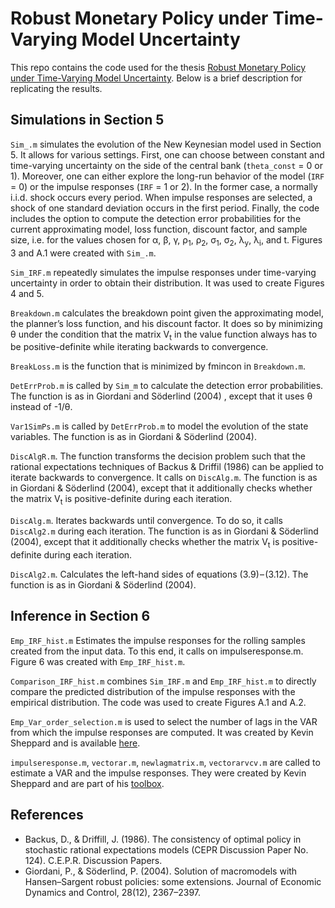 # Robust Monetary Policy under Time-Varying Model Uncertainty

This repo contains the code used for the thesis <a href="http://nbviewer.jupyter.org/github/christophermosch/robustness/blob/master/Robust%20Monetary%20Policy%20under%20Time-Varying%20Model%20Uncertainty.pdf" target="_blank">Robust Monetary Policy under Time-Varying Model Uncertainty</a>. Below is a brief description for replicating the results.

## Simulations in Section 5

`Sim_.m` simulates the evolution of the New Keynesian model used in Section 5. It allows for various settings. First, one can choose between constant and time-varying uncertainty on the side of the central bank (`theta_const` = 0 or 1). Moreover, one can either explore the long-run behavior of the model (`IRF` = 0) or the impulse responses (`IRF` = 1 or 2). In the former case, a normally i.i.d. shock occurs every period. When impulse responses are selected, a shock of one standard deviation occurs in the first period. Finally, the code includes the option to compute the detection error probabilities for the current approximating model, loss function, discount factor, and sample size, i.e. for the values chosen for α, β, γ, ρ<sub>1</sub>, ρ<sub>2</sub>, σ<sub>1</sub>, σ<sub>2</sub>, λ<sub>y</sub>, λ<sub>i</sub>, and t. Figures 3 and A.1 were created with `Sim_.m`.

`Sim_IRF.m` repeatedly simulates the impulse responses under time-varying uncertainty in order to obtain their distribution. It was used to create Figures 4 and 5.

`Breakdown.m` calculates the breakdown point given the approximating model, the planner’s loss function, and his discount factor. It does so by minimizing θ under the condition that the matrix V<sub>t</sub> in the value function always has to be positive-definite while iterating backwards to convergence.

`BreakLoss.m` is the function that is minimized by fmincon in `Breakdown.m`.

`DetErrProb.m` is called by `Sim_m` to calculate the detection error probabilities. The function is as in Giordani and Söderlind (2004) , except that it uses θ instead of -1/θ.

`Var1SimPs.m` is called by `DetErrProb.m` to model the evolution of the state variables. The function is as in Giordani & Söderlind (2004). 

`DiscAlgR.m`. The function transforms the decision problem such that the rational expectations techniques of Backus & Driffil (1986) can be applied to iterate backwards to convergence. It calls on `DiscAlg.m`. The function is as in Giordani & Söderlind (2004), except that it additionally checks whether the matrix V<sub>t</sub> is positive-definite during each iteration.

`DiscAlg.m`. Iterates backwards until convergence. To do so, it calls `DiscAlg2.m` during each iteration. The function is as in Giordani & Söderlind (2004), except that it additionally checks whether the matrix V<sub>t</sub> is positive-definite during each iteration. 

`DiscAlg2.m`. Calculates the left-hand sides of equations (3.9) – (3.12). The function is as in Giordani & Söderlind (2004).

## Inference in Section 6

`Emp_IRF_hist.m` Estimates the impulse responses for the rolling samples created from the input data. To this end, it calls on impulseresponse.m. Figure 6 was created with `Emp_IRF_hist.m`.

`Comparison_IRF_hist.m` combines `Sim_IRF.m` and `Emp_IRF_hist.m` to directly compare the predicted distribution of the impulse responses with the empirical distribution. The code was used to create Figures A.1 and A.2.

`Emp_Var_order_selection.m` is used to select the number of lags in the VAR from which the impulse responses are computed. It was created by Kevin Sheppard and is available [here](https://www.kevinsheppard.com/MFE\_MATLAB#Vector\_Autoregressions).

`impulseresponse.m`, `vectorar.m`, `newlagmatrix.m`, `vectorarvcv.m` are called to estimate a VAR and the impulse responses. They were created by Kevin Sheppard and are part of his [toolbox](https://www.kevinsheppard.com/MFE\_Toolbox).

## References
- Backus, D., & Driffill, J. (1986). The consistency of optimal policy in stochastic rational expectations models (CEPR Discussion Paper No. 124). C.E.P.R. Discussion Papers.
- Giordani, P., & Söderlind, P. (2004). Solution of macromodels with Hansen–Sargent robust policies: some extensions. Journal of Economic Dynamics and Control, 28(12), 2367–2397.